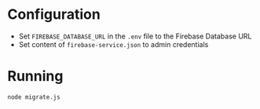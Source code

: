 # Configuration
- Set `FIREBASE_DATABASE_URL` in the `.env` file to the Firebase Database URL
- Set content of `firebase-service.json` to admin credentials

# Running
`node migrate.js`

